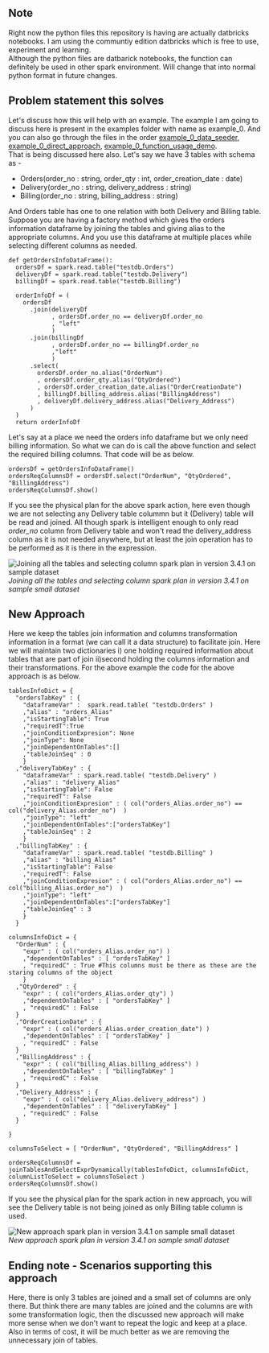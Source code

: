 ## Note
Right now the python files this repository is having are actually datbricks notebooks. I am using the communtiy edition datbricks which is free to use, experiment and learning.<br>Although the python files are datbarick notebooks, the function can definitely be used in other spark environment. Will change that into normal python format in future changes.

## Problem statement this solves
Let's discuss how this will help with an example. The example I am going to discuss here is present in the examples folder with name as example_0. And you can also go through the files in the order [example_0_data_seeder](/examples/example_0_data_seeder.py), [example_0_direct_approach](/examples/example_0_direct_approach.py), [example_0_function_usage_demo](/examples/example_0_function_usage_demo.py).<br>That is being discussed here also. 
Let's say we have 3 tables with schema as - 
- Orders(order_no : string, order_qty : int, order_creation_date : date)
- Delivery(order_no : string, delivery_address : string)
- Billing(order_no : string, billing_address : string) 

And Orders table has one to one relation with both Delivery and Billing table. Suppose you are having a factory method which gives the orders information dataframe by joining the tables and giving alias to the appropriate columns. And you use this dataframe at multiple places while selecting different columns as needed.

```
def getOrdersInfoDataFrame():
  ordersDf = spark.read.table("testdb.Orders")
  deliveryDf = spark.read.table("testdb.Delivery")
  billingDf = spark.read.table("testdb.Billing")

  orderInfoDf = (
    ordersDf
      .join(deliveryDf
            , ordersDf.order_no == deliveryDf.order_no
            , "left"
            )
      .join(billingDf
            , ordersDf.order_no == billingDf.order_no
            ,"left" 
            )
      .select(
        ordersDf.order_no.alias("OrderNum")
        , ordersDf.order_qty.alias("QtyOrdered")
        , ordersDf.order_creation_date.alias("OrderCreationDate")
        , billingDf.billing_address.alias("BillingAddress")
        , deliveryDf.delivery_address.alias("Delivery_Address")
      )
  )
  return orderInfoDf
```

Let's say at a place we need the orders info dataframe but we only need billing information. So what we can do is call the above function and select the required billing columns. That code will be as below.
```
ordersDf = getOrdersInfoDataFrame()
ordersReqColumnsDf = ordersDf.select("OrderNum", "QtyOrdered", "BillingAddress")
ordersReqColumnsDf.show()
```

If you see the physical plan for the above spark action, here even though we are not selecting any Delivery table colummn but it (Delivery) table will be read and joined. All though spark is intelligent enough to only read *order_no* column from Delivery table and won't read the delivery_address column as it is not needed anywhere, but at least the join operation has to be performed as it is there in the expression.

![Joining all the tables and selecting column spark plan in version 3.4.1 on sample dataset](/assets/images/example_0_direct_join_spark_plan_3.4.1.png)<br>*Joining all the tables and selecting column spark plan in version 3.4.1 on sample small dataset*

## New Approach
Here we keep the tables join information and columns transformation information in a format (we can call it a data structure) to facilitate join. Here we will maintain two dictionaries i) one holding required information about tables that are part of join ii)second holding the columns information and their transformations. For the above example the code for the above approach is as below.
```
tablesInfoDict = {
  "ordersTabKey" : {
    "dataframeVar" :  spark.read.table( "testdb.Orders" )
    ,"alias" : "orders_Alias"
    ,"isStartingTable": True
    ,"requiredT":True
    ,"joinConditionExpresion": None
    ,"joinType": None
    ,"joinDependentOnTables":[]
    ,"tableJoinSeq" : 0
    }
  ,"deliveryTabKey" : {
    "dataframeVar" : spark.read.table( "testdb.Delivery" )
    ,"alias" : "delivery_Alias"
    ,"isStartingTable": False
    ,"requiredT": False
    ,"joinConditionExpresion" : ( col("orders_Alias.order_no") == col("delivery_Alias.order_no")  )
    ,"joinType": "left"
    ,"joinDependentOnTables":["ordersTabKey"]
    ,"tableJoinSeq" : 2
    }
  ,"billingTabKey" : {
    "dataframeVar" : spark.read.table( "testdb.Billing" )
    ,"alias" : "billing_Alias"
    ,"isStartingTable": False
    ,"requiredT": False
    ,"joinConditionExpresion" : ( col("orders_Alias.order_no") == col("billing_Alias.order_no")  )
    ,"joinType": "left"
    ,"joinDependentOnTables":["ordersTabKey"]
    ,"tableJoinSeq" : 3
    }
  }

columnsInfoDict = {
  "OrderNum" : {
    "expr" : ( col("orders_Alias.order_no") )
    ,"dependentOnTables" : [ "ordersTabKey" ]
    , "requiredC" : True #This columns must be there as these are the staring columns of the object
    }
  ,"QtyOrdered" : {
    "expr" : ( col("orders_Alias.order_qty") )
    ,"dependentOnTables" : [ "ordersTabKey" ]
    , "requiredC" : False
  }
  ,"OrderCreationDate" : {
    "expr" : ( col("orders_Alias.order_creation_date") )
    ,"dependentOnTables" : [ "ordersTabKey" ]
    , "requiredC" : False
  }
  ,"BillingAddress" : {
    "expr" : ( col("billing_Alias.billing_address") )
    ,"dependentOnTables" : [ "billingTabKey" ] 
    , "requiredC" : False
  }
  ,"Delivery_Address" : {
    "expr" : ( col("delivery_Alias.delivery_address") )
    ,"dependentOnTables" : [ "deliveryTabKey" ] 
    , "requiredC" : False
  }
  
}

columnsToSelect = [ "OrderNum", "QtyOrdered", "BillingAddress" ]

ordersReqColumnsDf = joinTablesAndSelectExprDynamically(tablesInfoDict, columnsInfoDict, columnListToSelect = columnsToSelect )
ordersReqColumnsDf.show()
```
If you see the physical plan for the spark action in new approach, you will see the Delivery table is not being joined as only Billing table column is used.

![New approach spark plan in version 3.4.1 on sample small dataset](/assets/images/example_0_new_approach_function_join_spark_plan_3.4.1.png)<br>*New approach spark plan in version 3.4.1 on sample small dataset*

## Ending note - Scenarios supporting this approach
Here, there is only 3 tables are joined and a small set of columns are only there. But think there are many tables are joined and the columns are with some transformation logic, then the discussed new approach will make more sense when we don't want to repeat the logic and keep at a place. Also in terms of cost, it will be much better as we are removing the unnecessary join of tables.